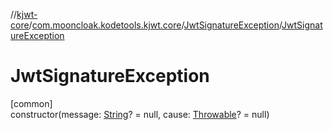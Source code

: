 //[kjwt-core](../../../index.md)/[com.mooncloak.kodetools.kjwt.core](../index.md)/[JwtSignatureException](index.md)/[JwtSignatureException](-jwt-signature-exception.md)

# JwtSignatureException

[common]\
constructor(message: [String](https://kotlinlang.org/api/latest/jvm/stdlib/kotlin/-string/index.html)? = null, cause: [Throwable](https://kotlinlang.org/api/latest/jvm/stdlib/kotlin/-throwable/index.html)? = null)
